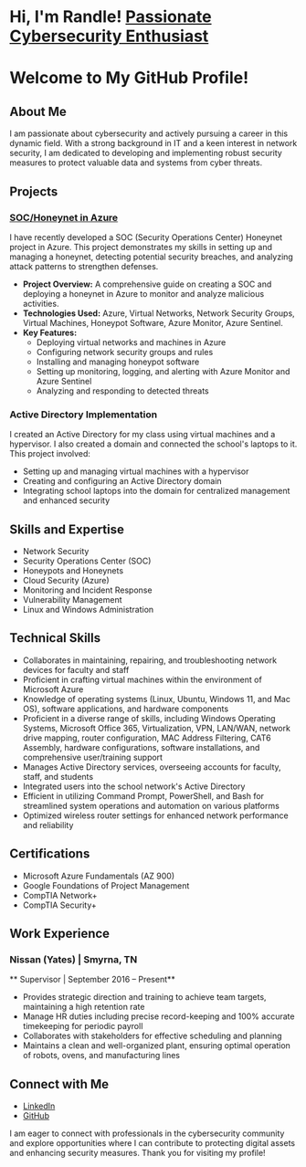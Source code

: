 <h1>Hi, I'm Randle! <a href="https://www.linkedin.com/in/randle-alignamath-583a57111/">Passionate Cybersecurity Enthusiast</a></h1>

# Welcome to My GitHub Profile!

## About Me

I am passionate about cybersecurity and actively pursuing a career in this dynamic field. With a strong background in IT and a keen interest in network security, I am dedicated to developing and implementing robust security measures to protect valuable data and systems from cyber threats.

## Projects

### [SOC/Honeynet in Azure](https://github.com/randlealignamath/Azure-Soc)

I have recently developed a SOC (Security Operations Center) Honeynet project in Azure. This project demonstrates my skills in setting up and managing a honeynet, detecting potential security breaches, and analyzing attack patterns to strengthen defenses. 

- **Project Overview:** A comprehensive guide on creating a SOC and deploying a honeynet in Azure to monitor and analyze malicious activities.
- **Technologies Used:** Azure, Virtual Networks, Network Security Groups, Virtual Machines, Honeypot Software, Azure Monitor, Azure Sentinel.
- **Key Features:** 
  - Deploying virtual networks and machines in Azure
  - Configuring network security groups and rules
  - Installing and managing honeypot software
  - Setting up monitoring, logging, and alerting with Azure Monitor and Azure Sentinel
  - Analyzing and responding to detected threats

### Active Directory Implementation

I created an Active Directory for my class using virtual machines and a hypervisor. I also created a domain and connected the school's laptops to it. This project involved:

- Setting up and managing virtual machines with a hypervisor
- Creating and configuring an Active Directory domain
- Integrating school laptops into the domain for centralized management and enhanced security

## Skills and Expertise

- Network Security
- Security Operations Center (SOC)
- Honeypots and Honeynets
- Cloud Security (Azure)
- Monitoring and Incident Response
- Vulnerability Management
- Linux and Windows Administration

## Technical Skills

- Collaborates in maintaining, repairing, and troubleshooting network devices for faculty and staff
- Proficient in crafting virtual machines within the environment of Microsoft Azure
- Knowledge of operating systems (Linux, Ubuntu, Windows 11, and Mac OS), software applications, and hardware components
- Proficient in a diverse range of skills, including Windows Operating Systems, Microsoft Office 365, Virtualization, VPN, LAN/WAN, network drive mapping, router configuration, MAC Address Filtering, CAT6 Assembly, hardware configurations, software installations, and comprehensive user/training support
- Manages Active Directory services, overseeing accounts for faculty, staff, and students
- Integrated users into the school network's Active Directory
- Efficient in utilizing Command Prompt, PowerShell, and Bash for streamlined system operations and automation on various platforms
- Optimized wireless router settings for enhanced network performance and reliability

## Certifications

- Microsoft Azure Fundamentals (AZ 900)
- Google Foundations of Project Management
- CompTIA Network+
- CompTIA Security+

## Work Experience

### Nissan (Yates) | Smyrna, TN
** Supervisor | September 2016 – Present**

- Provides strategic direction and training to achieve team targets, maintaining a high retention rate
- Manage HR duties including precise record-keeping and 100% accurate timekeeping for periodic payroll
- Collaborates with stakeholders for effective scheduling and planning
- Maintains a clean and well-organized plant, ensuring optimal operation of robots, ovens, and manufacturing lines

## Connect with Me

- [LinkedIn](https://www.linkedin.com/in/randle-alignamath-583a57111/)
- [GitHub](https://github.com/randlealignamath)

I am eager to connect with professionals in the cybersecurity community and explore opportunities where I can contribute to protecting digital assets and enhancing security measures. Thank you for visiting my profile!

